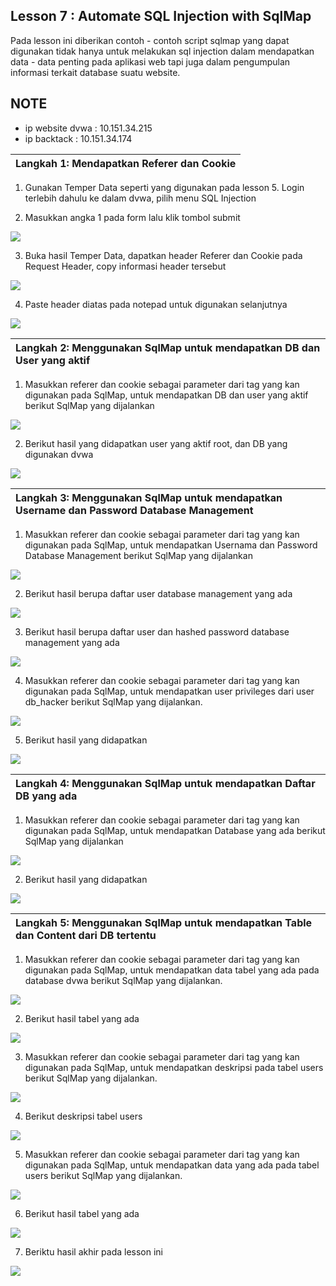 ## Lesson 7 : Automate SQL Injection with SqlMap 

Pada lesson ini diberikan contoh - contoh script sqlmap yang dapat digunakan tidak hanya untuk melakukan sql injection dalam mendapatkan data - data penting pada aplikasi web tapi juga dalam pengumpulan informasi terkait database suatu website. 

NOTE
----

* ip website dvwa : 10.151.34.215
* ip backtack 	: 10.151.34.174

| **Langkah 1: Mendapatkan Referer dan Cookie** |
| :--- |

1. Gunakan Temper Data seperti yang digunakan pada lesson 5. Login terlebih dahulu ke dalam dvwa, pilih menu SQL Injection     

2. Masukkan angka 1 pada form lalu klik tombol submit

![](/laporan-final/DVWA/lesson7/1.PNG)

3. Buka hasil Temper Data, dapatkan header Referer dan Cookie pada Request Header, copy informasi header tersebut

![](/laporan-final/DVWA/lesson7/2.PNG)

4. Paste header diatas pada notepad untuk digunakan selanjutnya

![](/laporan-final/DVWA/lesson7/3.PNG)

| **Langkah 2: Menggunakan SqlMap untuk mendapatkan DB dan User yang aktif** |
| :--- |

1. Masukkan referer dan cookie sebagai parameter dari tag yang kan digunakan pada SqlMap, untuk mendapatkan DB dan user yang aktif berikut SqlMap yang dijalankan

![](/laporan-final/DVWA/lesson7/4.PNG)

2. Berikut hasil yang didapatkan user yang aktif root, dan DB yang digunakan dvwa

![](/laporan-final/DVWA/lesson7/5.PNG)

| **Langkah 3: Menggunakan SqlMap untuk mendapatkan Username dan Password Database Management** |
| :--- |

1. Masukkan referer dan cookie sebagai parameter dari tag yang kan digunakan pada SqlMap, untuk mendapatkan Usernama dan Password Database Management berikut SqlMap yang dijalankan

![](/laporan-final/DVWA/lesson7/6.PNG)	

2. Berikut hasil berupa daftar user database management yang ada

![](/laporan-final/DVWA/lesson7/7.PNG)	

3. Berikut hasil berupa daftar user dan hashed password database management yang ada

![](/laporan-final/DVWA/lesson7/8.PNG)	

4. Masukkan referer dan cookie sebagai parameter dari tag yang kan digunakan pada SqlMap, untuk mendapatkan user privileges dari user db_hacker berikut SqlMap yang dijalankan.

![](/laporan-final/DVWA/lesson7/9.PNG)	

5. Berikut hasil yang didapatkan

![](/laporan-final/DVWA/lesson7/10.PNG)	

| **Langkah 4: Menggunakan SqlMap untuk mendapatkan Daftar DB yang ada** |
| :--- |

1. Masukkan referer dan cookie sebagai parameter dari tag yang kan digunakan pada SqlMap, untuk mendapatkan Database yang ada berikut SqlMap yang dijalankan

![](/laporan-final/DVWA/lesson7/11.PNG)	

2. Berikut hasil yang didapatkan

![](/laporan-final/DVWA/lesson7/12.PNG)	
      

| **Langkah 5: Menggunakan SqlMap untuk mendapatkan Table dan Content dari DB tertentu** |
| :--- |

1. Masukkan referer dan cookie sebagai parameter dari tag yang kan digunakan pada SqlMap, untuk mendapatkan data tabel yang ada pada database dvwa berikut SqlMap yang dijalankan.

![](/laporan-final/DVWA/lesson7/13.PNG)	

2. Berikut hasil tabel yang ada

![](/laporan-final/DVWA/lesson7/14.PNG)	

3. Masukkan referer dan cookie sebagai parameter dari tag yang kan digunakan pada SqlMap, untuk mendapatkan deskripsi pada tabel users berikut SqlMap yang dijalankan.

![](/laporan-final/DVWA/lesson7/15.PNG)	

4. Berikut deskripsi tabel users

![](/laporan-final/DVWA/lesson7/16.PNG)

5. Masukkan referer dan cookie sebagai parameter dari tag yang kan digunakan pada SqlMap, untuk mendapatkan data yang ada pada tabel users berikut SqlMap yang dijalankan.

![](/laporan-final/DVWA/lesson7/17.PNG)	

6. Berikut hasil tabel yang ada

![](/laporan-final/DVWA/lesson7/19.PNG)

7. Beriktu hasil akhir pada lesson ini

![](/laporan-final/DVWA/lesson7/20.PNG)